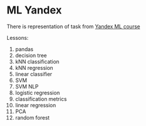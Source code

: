 # ML Yandex
There is representation of task from [Yandex ML course](https://www.coursera.org/learn/vvedenie-mashinnoe-obuchenie/home/info)


Lessons:
1. pandas
2. decision tree
3. kNN classification
4. kNN regression
5. linear classifier
6. SVM
7. SVM NLP
8. logistic regression
9. classification metrics
10. linear regression
11. PCA
12. random forest